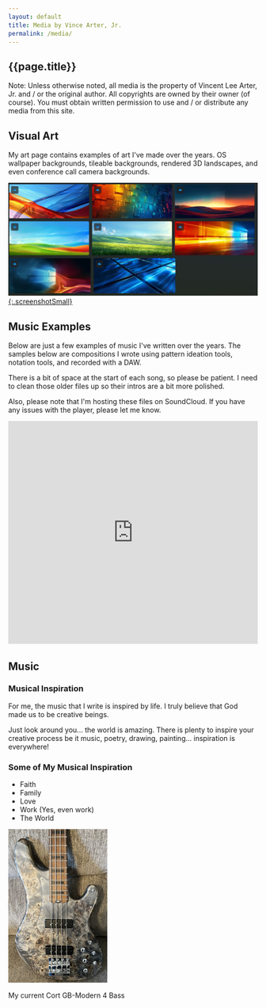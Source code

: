```yaml
---
layout: default
title: Media by Vince Arter, Jr.
permalink: /media/
---
```

## {{page.title}}

<article id="article" markdown=1>

<p class="alert">Note: Unless otherwise noted, all media is the property of Vincent Lee Arter, Jr. and / or the original author. All copyrights are owned by their owner (of course). You must obtain written permission to use and / or distribute any media from this site.</p>

## Visual Art
My art page contains examples of art I've made over the years. OS wallpaper backgrounds, tileable backgrounds, rendered 3D landscapes, and even conference call camera backgrounds.

[![See may art](/assets/images/art/WindowsUW.png){:.screenshotSmall}](/media/art)

## Music Examples
Below are just a few examples of music I've written over the years. The samples below are compositions I wrote using pattern ideation tools, notation tools, and recorded with a DAW.

There is a bit of space at the start of each song, so please be patient. I need to clean those older files up so their intros are a bit more polished.

Also, please note that I'm hosting these files on SoundCloud. If you have any issues with the player, please let me know.

<iframe width="100%" height="450" scrolling="no" frameborder="no" allow="autoplay"
    src="https://w.soundcloud.com/player/?url=https%3A//api.soundcloud.com/playlists/1316981014&color=%23ff5500&auto_play=false&hide_related=false&show_comments=true&show_user=true&show_reposts=false&show_teaser=true">
</iframe>

</article>

<aside id="aside" markdown=1>

# Music
### Musical Inspiration
For me, the music that I write is inspired by life. I truly believe that God made us to be creative beings.

Just look around you... the world is amazing. There is plenty to inspire your creative process be it music, poetry, drawing, painting... inspiration is everywhere!

### Some of My Musical Inspiration
* Faith
* Family
* Love
* Work (Yes, even work)
* The World


<img class="imgAsideMain" src="/assets/images/mybass.jpg" alt="My current Cort GB-Modern 4 bass" />
<p id="figAsideMain" margin=0 padding=0>My current Cort GB-Modern 4 Bass</p>

</aside>
